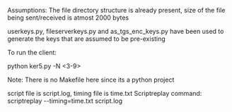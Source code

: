 Assumptions: The file directory structure is already present, size of the file being sent/received is atmost 2000 bytes

userkeys.py, fileserverkeys.py and as_tgs_enc_keys.py have been used to generate the keys that are assumed to be pre-existing

To run the client:

python ker5.py -N <3-9> <FileServers>

Note: There is no Makefile here since its a python project

script file is script.log, timing file is time.txt
Scriptreplay command:
	scriptreplay --timing=time.txt script.log